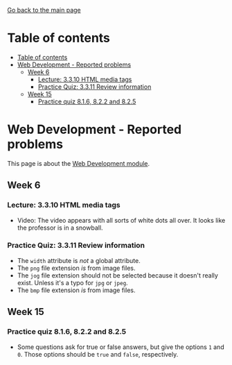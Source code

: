 [Go back to the main page](../../../README.md)

# Table of contents

- [Table of contents](#table-of-contents)
- [Web Development - Reported problems](#web-development---reported-problems)
  - [Week 6](#week-6)
    - [Lecture: 3.3.10 HTML media tags](#lecture-3310-html-media-tags)
    - [Practice Quiz: 3.3.11 Review information](#practice-quiz-3311-review-information)
  - [Week 15](#week-15)
    - [Practice quiz 8.1.6, 8.2.2 and 8.2.5](#practice-quiz-816-822-and-825)

# Web Development - Reported problems

This page is about the [Web Development module](../../../modules/level-4/cm-1040-web-development/).

## Week 6

### Lecture: 3.3.10 HTML media tags

- Video: The video appears with all sorts of white dots all over. It looks
  like the professor is in a snowball.

### Practice Quiz: 3.3.11 Review information

- The `width` attribute is _not_ a global attribute.
- The `png` file extension _is_ from image files.
- The `jog` file extension should not be selected because it doesn't really
  exist. Unless it's a typo for `jpg` or `jpeg`.
- The `bmp` file extension _is_ from image files.

## Week 15

### Practice quiz 8.1.6, 8.2.2 and 8.2.5

- Some questions ask for true or false answers, but give the options `1` and `0`. Those options should be `true` and `false`, respectively.
